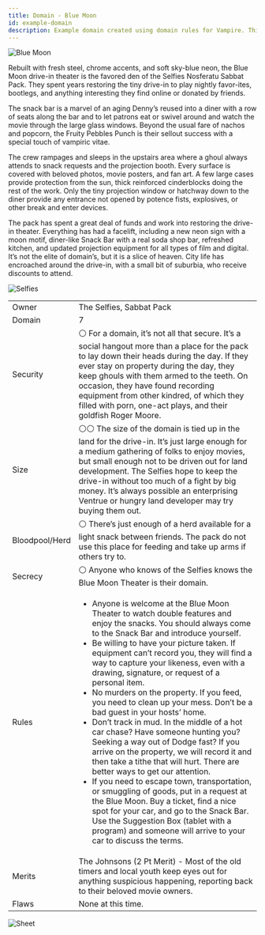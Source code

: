 ```yaml
---
title: Domain - Blue Moon
id: example-domain
description: Example domain created using domain rules for Vampire. This is a fan creation!
---
```

<div id="vamp">

![Blue Moon](/img/wod/blue-moon-logo.png)

Rebuilt with fresh steel, chrome accents, and soft sky-blue neon, the Blue Moon drive-in theater is the favored den of the Selfies Nosferatu Sabbat Pack. They spent years restoring the tiny drive-in to play nightly favor-ites, bootlegs, and anything interesting they find online or donated by friends. 

The snack bar is a marvel of an aging Denny’s reused into a diner with a row of seats along the bar and to let patrons eat or swivel around and watch the movie through the large glass windows. Beyond the usual fare of nachos and popcorn, the Fruity Pebbles Punch is their sellout success with a special touch of vampiric vitae. 

The crew rampages and sleeps in the upstairs area where a ghoul always attends to snack requests and the projection booth. Every surface is covered with beloved photos, movie posters, and fan art. A few large cases provide protection from the sun, thick reinforced cinderblocks doing the rest of the work. Only the tiny projection window or hatchway down to the diner provide any entrance not opened by potence fists, explosives, or other break and enter devices. 

The pack has spent a great deal of funds and work into restoring the drive-in theater. Everything has had a facelift, including a new neon sign with a moon motif, diner-like Snack Bar with a real soda shop bar, refreshed kitchen, and updated projection equipment for all types of film and digital. It’s not the elite of domain’s, but it is a slice of heaven. City life has encroached around the drive-in, with a small bit of suburbia, who receive discounts to attend. 

![Selfies](/img/wod/selfies.jpg)

<div class="info-table">

| | |
| -- | -- |
| Owner | The Selfies, Sabbat Pack |
| Domain |  7 |
| Security |  ⚪ For a domain, it’s not all that secure. It’s a social hangout more than a place for the pack to lay down their heads during the day. If they ever stay on property during the day, they keep ghouls with them armed to the teeth. On occasion, they have found recording equipment from other kindred, of which they filled with porn, one-act plays, and their goldfish Roger Moore. |
| Size |  ⚪⚪ The size of the domain is tied up in the land for the drive-in. It’s just large enough for a medium gathering of folks to enjoy movies, but small enough not to be driven out for land development. The Selfies hope to keep the drive-in without too much of a fight by big money. It’s always possible an enterprising Ventrue or hungry land developer may try buying them out. |
| Bloodpool/Herd |  ⚪ There’s just enough of a herd available for a light snack between friends. The pack do not use this place for feeding and take up arms if others try to.  |
| Secrecy | ⚪ Anyone who knows of the Selfies knows the Blue Moon Theater is their domain.  |
| Rules | <ul><li>Anyone is welcome at the Blue Moon Theater to watch double features and enjoy the snacks. You should always come to the Snack Bar and introduce yourself.</li><li>Be willing to have your picture taken. If equipment can’t record you, they will find a way to capture your likeness, even with a drawing, signature, or request of a personal item.</li><li>No murders on the property. If you feed, you need to clean up your mess. Don’t be a bad guest in your hosts’ home.</li><li>Don’t track in mud. In the middle of a hot car chase? Have someone hunting you? Seeking a way out of Dodge fast? If you arrive on the property, we will record it and then take a tithe that will hurt. There are better ways to get our attention.</li><li>If you need to escape town, transportation, or smuggling of goods, put in a request at the Blue Moon. Buy a ticket, find a nice spot for your car, and go to the Snack Bar. Use the Suggestion Box (tablet with a program) and someone will arrive to your car to discuss the terms.</li></ul> |
| Merits | The Johnsons (2 Pt Merit) - Most of the old timers and local youth keep eyes out for anything suspicious happening, reporting back to their beloved movie owners. |
| Flaws | None at this time. | 

</div>

![Sheet](/img/wod/blue-moon-sheet.jpg)

 </div>